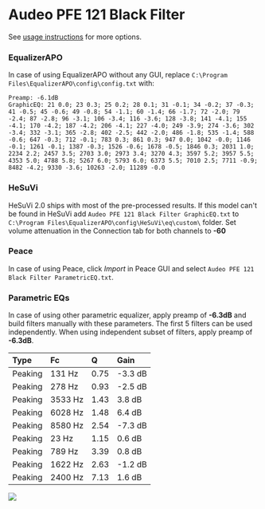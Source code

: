 # Audeo PFE 121 Black Filter
See [usage instructions](https://github.com/jaakkopasanen/AutoEq#usage) for more options.

### EqualizerAPO
In case of using EqualizerAPO without any GUI, replace `C:\Program Files\EqualizerAPO\config\config.txt`
with:
```
Preamp: -6.1dB
GraphicEQ: 21 0.0; 23 0.3; 25 0.2; 28 0.1; 31 -0.1; 34 -0.2; 37 -0.3; 41 -0.5; 45 -0.6; 49 -0.8; 54 -1.1; 60 -1.4; 66 -1.7; 72 -2.0; 79 -2.4; 87 -2.8; 96 -3.1; 106 -3.4; 116 -3.6; 128 -3.8; 141 -4.1; 155 -4.1; 170 -4.2; 187 -4.2; 206 -4.1; 227 -4.0; 249 -3.9; 274 -3.6; 302 -3.4; 332 -3.1; 365 -2.8; 402 -2.5; 442 -2.0; 486 -1.8; 535 -1.4; 588 -0.6; 647 -0.3; 712 -0.1; 783 0.3; 861 0.3; 947 0.0; 1042 -0.0; 1146 -0.1; 1261 -0.1; 1387 -0.3; 1526 -0.6; 1678 -0.5; 1846 0.3; 2031 1.0; 2234 2.2; 2457 3.5; 2703 3.0; 2973 3.4; 3270 4.3; 3597 5.2; 3957 5.5; 4353 5.0; 4788 5.8; 5267 6.0; 5793 6.0; 6373 5.5; 7010 2.5; 7711 -0.9; 8482 -4.2; 9330 -3.6; 10263 -2.0; 11289 -0.0
```

### HeSuVi
HeSuVi 2.0 ships with most of the pre-processed results. If this model can't be found in HeSuVi add
`Audeo PFE 121 Black Filter GraphicEQ.txt` to `C:\Program Files\EqualizerAPO\config\HeSuVi\eq\custom\` folder.
Set volume attenuation in the Connection tab for both channels to **-60**

### Peace
In case of using Peace, click *Import* in Peace GUI and select `Audeo PFE 121 Black Filter ParametricEQ.txt`.

### Parametric EQs
In case of using other parametric equalizer, apply preamp of **-6.3dB** and build filters manually
with these parameters. The first 5 filters can be used independently.
When using independent subset of filters, apply preamp of **-6.3dB**.

| Type    | Fc      |    Q | Gain    |
|:--------|:--------|:-----|:--------|
| Peaking | 131 Hz  | 0.75 | -3.3 dB |
| Peaking | 278 Hz  | 0.93 | -2.5 dB |
| Peaking | 3533 Hz | 1.43 | 3.8 dB  |
| Peaking | 6028 Hz | 1.48 | 6.4 dB  |
| Peaking | 8580 Hz | 2.54 | -7.3 dB |
| Peaking | 23 Hz   | 1.15 | 0.6 dB  |
| Peaking | 789 Hz  | 3.39 | 0.8 dB  |
| Peaking | 1622 Hz | 2.63 | -1.2 dB |
| Peaking | 2400 Hz | 7.13 | 1.6 dB  |

![](https://raw.githubusercontent.com/jaakkopasanen/AutoEq/master/results/innerfidelity/sbaf-serious/Audeo%20PFE%20121%20Black%20Filter/Audeo%20PFE%20121%20Black%20Filter.png)